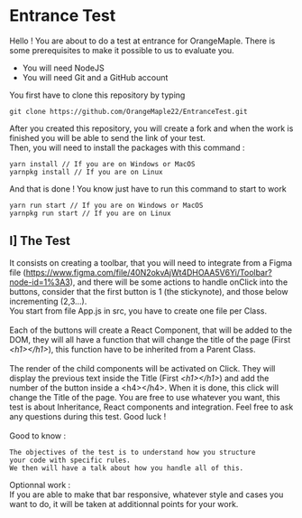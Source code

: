 # Entrance Test

Hello ! You are about to do a test at entrance for OrangeMaple.
There is some prerequisites to make it possible to us to evaluate you.

- You will need NodeJS
- You will need Git and a GitHub account

You first have to clone this repository by typing
```
git clone https://github.com/OrangeMaple22/EntranceTest.git
```
After you created this repository, you will create a fork and when the work is finished you will be able to send the link of your test.
\
Then, you will need to install the packages with this command :
```
yarn install // If you are on Windows or MacOS
yarnpkg install // If you are on Linux
```
And that is done ! You know just have to run this command to start to work
```
yarn run start // If you are on Windows or MacOS
yarnpkg run start // If you are on Linux
```

## I] The Test
It consists on creating a toolbar, that you will need to integrate from a Figma file (https://www.figma.com/file/40N2okvAjWt4DHOAA5V6Yi/Toolbar?node-id=1%3A3), and there will be some actions to handle onClick into the buttons, consider that the first button is 1 (the stickynote), and those below incrementing (2,3...).
\
You start from file App.js in src, you have to create one file per Class.
\
\
Each of the buttons will create a React Component, that will be added to the DOM, they will all have a function that will change the title of the page (First *\<h1>\</h1>*), this function have to be inherited from a Parent Class.
\
\
The render of the child components will be activated on Click.
They will display the previous text inside the Title (First *\<h1>\</h1>*) and add the number of the button inside a \<h4>\</h4>.
When it is done, this click  will change the Title of the page.
You are free to use whatever you want, this test is about Inheritance, React components and integration.
Feel free to ask any questions during this test. Good luck !
\
\
Good to know :
```
The objectives of the test is to understand how you structure
your code with specific rules.
We then will have a talk about how you handle all of this.
```
Optionnal work :
\
If you are able to make that bar responsive, whatever style and cases you want to do, it will be taken at additionnal points for your work.
